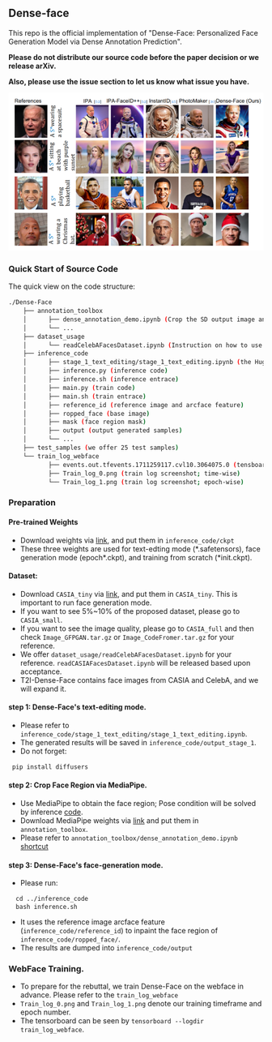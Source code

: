 ## Dense-face
This repo is the official implementation of "Dense-Face: Personalized Face Generation Model via Dense Annotation Prediction".

**Please do not distribute our source code before the paper decision or we release arXiv.**

**Also, please use the issue section to let us know what issue you have.**

![Teaser](./figure1.png)

### Quick Start of Source Code
The quick view on the code structure:
```bash
./Dense-Face
    ├── annotation_toolbox
    │      ├── dense_annotation_demo.ipynb (Crop the SD output image and produce the face region mask)
    │      └── ...
    ├── dataset_usage
    │      └── readCelebAFacesDataset.ipynb (Instruction on how to use dataset)
    ├── inference_code
    │      ├── stage_1_text_editing/stage_1_text_editing.ipynb (the Huggingface interface on Text-based Editing mode.)
    │      ├── inference.py (inference code)
    │      ├── inference.sh (inference entrace)
    │      ├── main.py (train code)
    │      ├── main.sh (train entrace)
    │      ├── reference_id (reference image and arcface feature)
    │      ├── ropped_face (base image)
    │      ├── mask (face region mask)
    │      ├── output (output generated samples)
    │      └── ...
    ├── test_samples (we offer 25 test samples)
    └── train_log_webface
           ├── events.out.tfevents.1711259117.cvl10.3064075.0 (tensboard log)
           ├── Train_log_0.png (train log screenshot; time-wise)
           └── Train_log_1.png (train log screenshot; epoch-wise)
```

### Preparation
#### Pre-trained Weights
- Download weights via [link](https://drive.google.com/drive/folders/1b-sNLdfvDkFlm78QnMg2-po-R2G1CNbo), and put them in `inference_code/ckpt`
- These three weights are used for text-edting mode (\*.safetensors), face generation mode (epoch*.ckpt), and training from scratch (\*init.ckpt). 
#### Dataset:
- Download `CASIA_tiny` via [link](https://drive.google.com/drive/folders/1lgjpwneqjhI8ig8cPfUU_zRh9HXPEJ8m?usp=sharing), and put them in `CASIA_tiny`. This is important to run face generation mode.
- If you want to see 5%~10% of the proposed dataset, please go to `CASIA_small`.
- If you want to see the image quality, please go to `CASIA_full` and then check `Image_GFPGAN.tar.gz` or `Image_CodeFromer.tar.gz` for your reference. 
- We offer `dataset_usage/readCelebAFacesDataset.ipynb` for your reference. `readCASIAFacesDataset.ipynb` will be released based upon acceptance.
- T2I-Dense-Face contains face images from CASIA and CelebA, and we will expand it.

#### step 1: Dense-Face's text-editing mode.
- Please refer to `inference_code/stage_1_text_editing/stage_1_text_editing.ipynb`.
- The generated results will be saved in `inference_code/output_stage_1`.
- Do not forget: 
 ```bash
  pip install diffusers
 ```

#### step 2: Crop Face Region via MediaPipe.
- Use MediaPipe to obtain the face region; Pose condition will be solved by inference [code](./inference_code/inference.py#L202).
- Download MediaPipe weights via [link](https://drive.google.com/drive/folders/19kJfLKe3sgw7wn-NiCOObd2vc1cw4w5B?usp=sharing) and put them in `annotation_toolbox`.
- Please refer to `annotation_toolbox/dense_annotation_demo.ipynb` [shortcut](./annotation_toolbox/dense_annotation_demo.ipynb)

#### step 3: Dense-Face's face-generation mode.
- Please run: 
 ```
   cd ../inference_code
   bash inference.sh
 ```
- It uses the reference image arcface feature (`inference_code/reference_id`) to inpaint the face region of `inference_code/ropped_face/`.
- The results are dumped into `inference_code/output`

### WebFace Training.
- To prepare for the rebuttal, we train Dense-Face on the webface in advance. Please refer to the `train_log_webface`
- `Train_log_0.png` and `Train_log_1.png` denote our training timeframe and epoch number. 
- The tensorboard can be seen by `tensorboard --logdir train_log_webface`.
